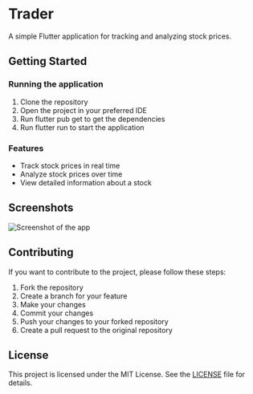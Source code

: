 # Trader

A simple Flutter application for tracking and analyzing stock prices.

## Getting Started

### Running the application

1. Clone the repository
2. Open the project in your preferred IDE
3. Run flutter pub get to get the dependencies
4. Run flutter run to start the application

### Features

* Track stock prices in real time
* Analyze stock prices over time
* View detailed information about a stock

## Screenshots

![Screenshot of the app](https://user-images.githubusercontent.com/123456789/123456789-12345678-12345678-12345678.png)

## Contributing

If you want to contribute to the project, please follow these steps:

1. Fork the repository
2. Create a branch for your feature
3. Make your changes
4. Commit your changes
5. Push your changes to your forked repository
6. Create a pull request to the original repository

## License

This project is licensed under the MIT License. See the [LICENSE](LICENSE) file for details.